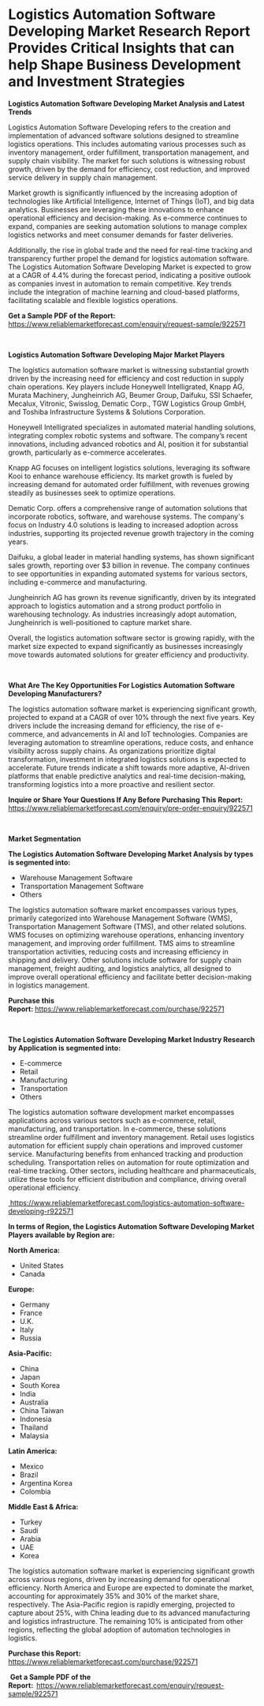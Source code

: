 <p><h1>Logistics Automation Software Developing Market Research Report Provides Critical Insights that can help Shape Business Development and Investment Strategies</h1></p><p><strong>Logistics Automation Software Developing Market Analysis and Latest Trends</strong></p>
<p><p>Logistics Automation Software Developing refers to the creation and implementation of advanced software solutions designed to streamline logistics operations. This includes automating various processes such as inventory management, order fulfillment, transportation management, and supply chain visibility. The market for such solutions is witnessing robust growth, driven by the demand for efficiency, cost reduction, and improved service delivery in supply chain management.</p><p>Market growth is significantly influenced by the increasing adoption of technologies like Artificial Intelligence, Internet of Things (IoT), and big data analytics. Businesses are leveraging these innovations to enhance operational efficiency and decision-making. As e-commerce continues to expand, companies are seeking automation solutions to manage complex logistics networks and meet consumer demands for faster deliveries.</p><p>Additionally, the rise in global trade and the need for real-time tracking and transparency further propel the demand for logistics automation software. The Logistics Automation Software Developing Market is expected to grow at a CAGR of 4.4% during the forecast period, indicating a positive outlook as companies invest in automation to remain competitive. Key trends include the integration of machine learning and cloud-based platforms, facilitating scalable and flexible logistics operations.</p></p>
<p><strong>Get a Sample PDF of the Report:&nbsp;</strong> <a href="https://www.reliablemarketforecast.com/enquiry/request-sample/922571?utm_campaign=3163&utm_medium=2&utm_source=Github&utm_content=ia&utm_term=18042025&utm_id=logistics-automation-software-developing">https://www.reliablemarketforecast.com/enquiry/request-sample/922571</a></p>
<p>&nbsp;</p>
<p><strong>Logistics Automation Software Developing Major Market Players</strong></p>
<p><p>The logistics automation software market is witnessing substantial growth driven by the increasing need for efficiency and cost reduction in supply chain operations. Key players include Honeywell Intelligrated, Knapp AG, Murata Machinery, Jungheinrich AG, Beumer Group, Daifuku, SSI Schaefer, Mecalux, Vitronic, Swisslog, Dematic Corp., TGW Logistics Group GmbH, and Toshiba Infrastructure Systems & Solutions Corporation.</p><p>Honeywell Intelligrated specializes in automated material handling solutions, integrating complex robotic systems and software. The company’s recent innovations, including advanced robotics and AI, position it for substantial growth, particularly as e-commerce accelerates.</p><p>Knapp AG focuses on intelligent logistics solutions, leveraging its software Kooi to enhance warehouse efficiency. Its market growth is fueled by increasing demand for automated order fulfillment, with revenues growing steadily as businesses seek to optimize operations.</p><p>Dematic Corp. offers a comprehensive range of automation solutions that incorporate robotics, software, and warehouse systems. The company's focus on Industry 4.0 solutions is leading to increased adoption across industries, supporting its projected revenue growth trajectory in the coming years.</p><p>Daifuku, a global leader in material handling systems, has shown significant sales growth, reporting over $3 billion in revenue. The company continues to see opportunities in expanding automated systems for various sectors, including e-commerce and manufacturing.</p><p>Jungheinrich AG has grown its revenue significantly, driven by its integrated approach to logistics automation and a strong product portfolio in warehousing technology. As industries increasingly adopt automation, Jungheinrich is well-positioned to capture market share.</p><p>Overall, the logistics automation software sector is growing rapidly, with the market size expected to expand significantly as businesses increasingly move towards automated solutions for greater efficiency and productivity.</p></p>
<p>&nbsp;</p>
<p><strong>What Are The Key Opportunities For Logistics Automation Software Developing Manufacturers?</strong></p>
<p><p>The logistics automation software market is experiencing significant growth, projected to expand at a CAGR of over 10% through the next five years. Key drivers include the increasing demand for efficiency, the rise of e-commerce, and advancements in AI and IoT technologies. Companies are leveraging automation to streamline operations, reduce costs, and enhance visibility across supply chains. As organizations prioritize digital transformation, investment in integrated logistics solutions is expected to accelerate. Future trends indicate a shift towards more adaptive, AI-driven platforms that enable predictive analytics and real-time decision-making, transforming logistics into a more proactive and resilient sector.</p></p>
<p><strong>Inquire or Share Your Questions If Any Before Purchasing This Report:</strong> <a href="https://www.reliablemarketforecast.com/enquiry/pre-order-enquiry/922571?utm_campaign=3163&utm_medium=2&utm_source=Github&utm_content=ia&utm_term=18042025&utm_id=logistics-automation-software-developing">https://www.reliablemarketforecast.com/enquiry/pre-order-enquiry/922571</a></p>
<p>&nbsp;</p>
<p><strong>Market Segmentation</strong></p>
<p><strong>The Logistics Automation Software Developing Market Analysis by types is segmented into:</strong></p>
<p><ul><li>Warehouse Management Software</li><li>Transportation Management Software</li><li>Others</li></ul></p>
<p><p>The logistics automation software market encompasses various types, primarily categorized into Warehouse Management Software (WMS), Transportation Management Software (TMS), and other related solutions. WMS focuses on optimizing warehouse operations, enhancing inventory management, and improving order fulfillment. TMS aims to streamline transportation activities, reducing costs and increasing efficiency in shipping and delivery. Other solutions include software for supply chain management, freight auditing, and logistics analytics, all designed to improve overall operational efficiency and facilitate better decision-making in logistics management.</p></p>
<p><strong>Purchase this Report:&nbsp;</strong><a href="https://www.reliablemarketforecast.com/purchase/922571?utm_campaign=3163&utm_medium=2&utm_source=Github&utm_content=ia&utm_term=18042025&utm_id=logistics-automation-software-developing">https://www.reliablemarketforecast.com/purchase/922571</a></p>
<p>&nbsp;</p>
<p><strong>The Logistics Automation Software Developing Market Industry Research by Application is segmented into:</strong></p>
<p><ul><li>E-commerce</li><li>Retail</li><li>Manufacturing</li><li>Transportation</li><li>Others</li></ul></p>
<p><p>The logistics automation software development market encompasses applications across various sectors such as e-commerce, retail, manufacturing, and transportation. In e-commerce, these solutions streamline order fulfillment and inventory management. Retail uses logistics automation for efficient supply chain operations and improved customer service. Manufacturing benefits from enhanced tracking and production scheduling. Transportation relies on automation for route optimization and real-time tracking. Other sectors, including healthcare and pharmaceuticals, utilize these tools for efficient distribution and compliance, driving overall operational efficiency.</p></p>
<p><a href="https://www.reliablemarketforecast.com/logistics-automation-software-developing-r922571?utm_campaign=3163&utm_medium=2&utm_source=Github&utm_content=ia&utm_term=18042025&utm_id=logistics-automation-software-developing">&nbsp;https://www.reliablemarketforecast.com/logistics-automation-software-developing-r922571</a></p>
<p><strong>In terms of Region, the Logistics Automation Software Developing Market Players available by Region are:</strong></p>
<p>
    <p> <strong> North America: </strong>
        <ul>
            <li>United States</li>
            <li>Canada</li>
        </ul>
        </p> 
    <p> <strong> Europe: </strong>
        <ul>
            <li>Germany</li>
            <li>France</li>
            <li>U.K.</li>
            <li>Italy</li>
            <li>Russia</li>
        </ul>
        </p> 
    <p> <strong> Asia-Pacific: </strong>
        <ul>
            <li>China</li>
            <li>Japan</li>
            <li>South Korea</li>
            <li>India</li>
            <li>Australia</li>
            <li>China Taiwan</li>
            <li>Indonesia</li>
            <li>Thailand</li>
            <li>Malaysia</li>
        </ul>
        </p> 
    <p> <strong> Latin America: </strong>
        <ul>
            <li>Mexico</li>
            <li>Brazil</li>
            <li>Argentina Korea</li>
            <li>Colombia</li>
        </ul>
        </p> 
    <p> <strong> Middle East & Africa: </strong>
        <ul>
            <li>Turkey</li>
            <li>Saudi</li>
            <li>Arabia</li>
            <li>UAE</li>
            <li>Korea</li>
        </ul>
    </p>
    </p>
<p><p>The logistics automation software market is experiencing significant growth across various regions, driven by increasing demand for operational efficiency. North America and Europe are expected to dominate the market, accounting for approximately 35% and 30% of the market share, respectively. The Asia-Pacific region is rapidly emerging, projected to capture about 25%, with China leading due to its advanced manufacturing and logistics infrastructure. The remaining 10% is anticipated from other regions, reflecting the global adoption of automation technologies in logistics.</p></p>
<p><strong>Purchase this Report: </strong><a href="https://www.reliablemarketforecast.com/purchase/922571?utm_campaign=3163&utm_medium=2&utm_source=Github&utm_content=ia&utm_term=18042025&utm_id=logistics-automation-software-developing">https://www.reliablemarketforecast.com/purchase/922571</a></p>
<p>&nbsp;<strong>Get a Sample PDF of the Report:&nbsp;&nbsp;</strong><a href="https://www.reliablemarketforecast.com/enquiry/request-sample/922571?utm_campaign=3163&utm_medium=2&utm_source=Github&utm_content=ia&utm_term=18042025&utm_id=logistics-automation-software-developing">https://www.reliablemarketforecast.com/enquiry/request-sample/922571</a></p>
<p><strong></strong></p>
<p><p></p><p></p><p></p></p>